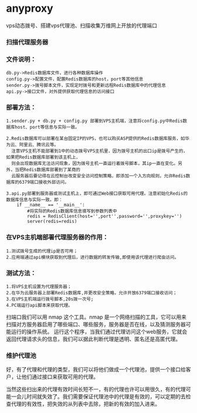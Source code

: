 # anyproxy
vps动态拨号、搭建vps代理池、扫描收集万维网上开放的代理端口
### 扫描代理服务器

### 文件说明：
    db.py->Redis数据库文件，进行各种数据库操作
    config.py->配置文件，配置Redis数据库的host，port等其他信息
    sender.py->拨号脚本文件，实现定时拨号和更新远程Redis数据库中的代理信息
    api.py->接口文件，对外提供获取代理信息的访问接口
### 部署方法：
    1.sender.py + db.py + config.py 部署到VPS主机端，注意将config.py中Redis数据库host、port等信息与实际一致。

    2.Redis数据库可以部署在某台固定IP的VPS，也可以购买ASP提供的Redis数据库服务，如华为云、阿里云、腾讯云等。
      注意VPS主机不能部署到1中的动态拨号VPS主机里，因为拨号主机的出口ip是拨号产生的，如果把Redis数据库部署到该主机上，
      则会出现数据库无法访问现象，因为拨号主机一直运行着拨号脚本，其ip一直在变化。另外，当把Redis数据库部署到了某商的
      云服务器后要记得在云控制台改变安全访问控制策略，即添加一个入方向规则，允许Redis数据库的6379端口接收外部访问。

    3.api.py部署到服务器或测试主机上，即可通过Web接口获取可用代理。注意初始化Redis的数据库信息与实际一致。即：
        if __name__ == '__main__':
            #将实际的Redis数据库信息填写到参数列表中
            redis = RedisClient(host='',port'',password='',proxykey='')
            server(redis=redis)

### 在VPS主机端部署代理服务器的作用：
    1.测试拨号生成的代理ip是否可用；
    2.应用端通过api模块获取到代理后，进行数据的转发传输,即使用该代理进行爬虫访问。

### 测试方法：
    1.将VPS主机设置为代理服务器；
    2.在华为云服务器上部署Redis数据库,并更改安全策略，允许开放6379端口接收访问；
    3.在VPS主机端运行拨号脚本,20s拨一次号;
    4.PC端运行api脚本来获取代理。
    

扫端口我们可以用 nmap 这个工具。nmap 是一个网络扫描的工具，它可以用来扫描对方服务器启用了哪些端口、哪些服务，服务器是否在线，以及猜测服务器可能运行的操作系统。
运行这个程序，当我们通过代理访问这个web服务，它就会返回代理请求头的信息，我们可以据此判断代理是透明、匿名还是高匿代理。

### 维护代理池

好，有了代理和代理的类型，我们可以将他们做成一个代理池，提供一个接口给客户，让他们通过接口来获取可用的代理。

当然这些扫出来的代理有效时间长短不一，有的代理也许可以用很久，有的代理可能一会儿时间就失效了。我们需要保证代理池中的代理是有效的，可以定期的去检查代理的有效性，把失效的从列表中去除，把新的有效的加入进来。
